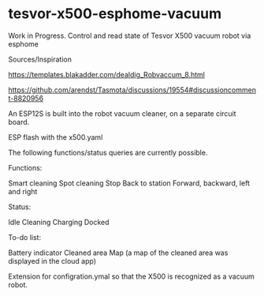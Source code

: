 # tesvor-x500-esphome-vacuum
Work in Progress.  Control and read state of Tesvor X500 vacuum robot via esphome

Sources/Inspiration

https://templates.blakadder.com/dealdig_Robvaccum_8.html

https://github.com/arendst/Tasmota/discussions/19554#discussioncomment-8820956


An ESP12S is built into the robot vacuum cleaner, on a separate circuit board.

ESP flash with the x500.yaml

The following functions/status queries are currently possible.

Functions:

Smart cleaning
Spot cleaning
Stop
Back to station
Forward, backward, left and right

Status:

Idle
Cleaning
Charging
Docked 

To-do list:

Battery indicator
Cleaned area
Map (a map of the cleaned area was displayed in the cloud app)

Extension for configration.ymal so that the X500 is recognized as a vacuum robot.
